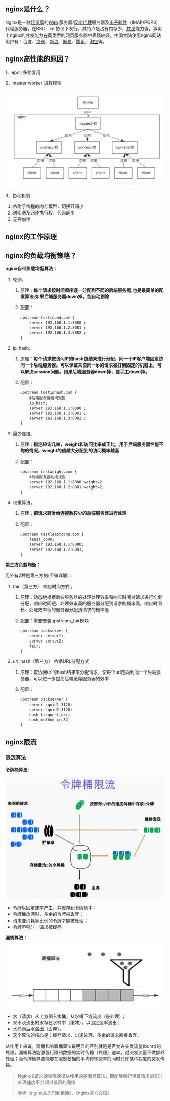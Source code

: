 ## nginx是什么？

Nginx是一款[轻量级](https://baike.baidu.com/item/轻量级/10002835)的[Web](https://baike.baidu.com/item/Web/150564) 服务器/[反向代理](https://baike.baidu.com/item/反向代理/7793488)服务器及[电子邮件](https://baike.baidu.com/item/电子邮件/111106)（IMAP/POP3）代理服务器，在BSD-like 协议下发行。其特点是占有内存少，[并发](https://baike.baidu.com/item/并发/11024806)能力强，事实上nginx的并发能力在同类型的网页服务器中表现较好，中国大陆使用nginx网站用户有：百度、[京东](https://baike.baidu.com/item/京东/210931)、[新浪](https://baike.baidu.com/item/新浪/125692)、[网易](https://baike.baidu.com/item/网易/185754)、[腾讯](https://baike.baidu.com/item/腾讯/112204)、[淘宝](https://baike.baidu.com/item/淘宝/145661)等。

## nginx高性能的原因？

1、epoll 多路复用

2、master worker 进程模型

![在这里插入图片描述](../images/server/nginx-work.png)

3、协程机制

1. 依附于线程的内存模型，切换开销小
2. 遇阻塞及归还执行权，代码同步
3. 无需加锁



## nginx的工作原理



## nginx的负载均衡策略？

**nginx自带负载均衡算法：**

1. 轮训、

   1. 原理：**每个请求按时间顺序逐一分配到不同的后端服务器,也是最简单的配置算法;如果后端服务器down掉，能自动剔除**

   2. 配置：

      ```nginx
      upstream testround.com {
          server 192.168.1.1:8080 ;
          server 192.168.1.2:8081 ;
          server 192.168.1.3:8082 ;
      }
      ```

      

2. ip_hash、

   1. 原理：**每个请求按访问IP的hash值结果进行分配，同一个IP客户端固定访问一个后端服务器。可以保证来自同一ip的请求被打到固定的机器上，可以解决session问题。如果后端服务器down掉，要手工down掉。**

   2. 配置：

      ```nginx
      upstream testiphash.com {
          #后端服务器访问规则
          ip_hash;
          server 192.168.1.1:8080 ;
          server 192.168.1.2:8081 ;
          server 192.168.1.3:8082 ;
      }
      ```

      

3. 最少连接、

   1. 原理：**指定轮询几率，weight和访问比率成正比，用于后端服务器性能不均的情况。weight的值越大分配到的访问概率越高**

   2. 配置：

      ```nginx
      upstream testweight.com {
          #后端服务器访问规则
          server 192.168.1.1:8080 weight=2;
          server 192.168.1.2:8081 weight=2;
      }
      ```

      

4. 权重算法。

   1. 原理：**把请求转发给连接数较少的后端服务器进行处理**

   2. 配置：

      ```nginx
      upstream testleastconn.com {
          least_conn;
          server 192.168.1.1:8080;
          server 192.168.1.2:8081;
      }
      ```

      

   

**第三方负载均衡：**

另外有2种是第三方的(不做详解)：

1. fair（第三方） 响应时间方式 ，

   1. 原理：动态地根据后端服务器的处理处理效率和响应时间对请求进行均衡分配，响应时间短、处理效率高的服务器分配到请求的概率高，响应时间长、处理效率低的服务器分配到请求的概率低

   2. 配置：需要安装upstream_fair模块

      ```nginx
      upstream backserver {
          server server1;
          server server2;
          fair;
      }
      ```

      

2. url_hash（第三方） 依据URL分配方式

   1. 原理：按访问url的hash结果来分配请求，使每个url定向到同一个后端服务器，可以进一步提高后端缓存服务器的效率

   2. 配置：

      ```nginx
      upstream backserver {
          server squid1:3128;
          server squid2:3128;
          hash $request_uri;
          hash_method crc32;
      }
      ```





## nginx限流

### 限流算法

**令牌桶算法:**

![令牌桶算法](../images/server/令牌桶.jpg)

- 令牌以固定速率产生，并缓存到令牌桶中；
- 令牌桶放满时，多余的令牌被丢弃；
- 请求要消耗等比例的令牌才能被处理；
- 令牌不够时，请求被缓存。



**漏桶算法：**

![限流算法](../images/server/限流算法.png)

- 水（请求）从上方倒入水桶，从水桶下方流出（被处理）；
- 来不及流出的水存在水桶中（缓冲），以固定速率流出；
- 水桶满后水溢出（丢弃）。
- 这个算法的核心是：缓存请求、匀速处理、多余的请求直接丢弃。

从作用上来说，漏桶和令牌桶算法最明显的区别就是是否允许突发流量(burst)的处理，漏桶算法能够强行限制数据的实时传输（处理）速率，对突发流量不做额外处理；而令牌桶算法能够在限制数据的平均传输速率的同时允许某种程度的突发传输。

> Nginx按请求速率限速模块使用的是漏桶算法，即能够强行保证请求的实时处理速度不会超过设置的阈值





> 参考《nginx从入门到精通》，《nginx官方文档》

